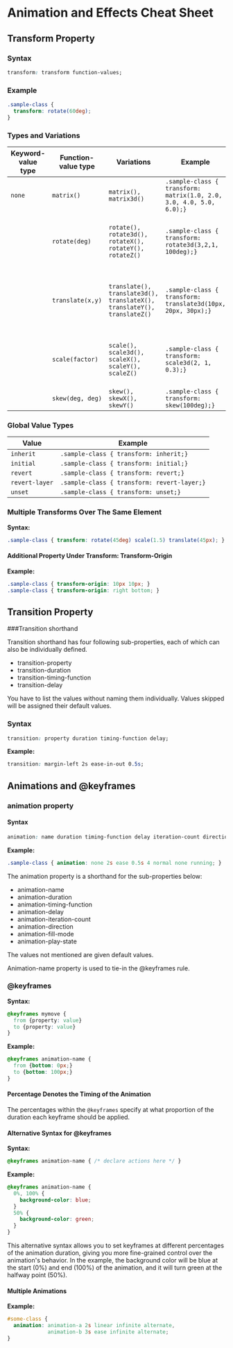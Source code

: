 # Animation and Effects Cheat Sheet

## Transform Property

### Syntax

```css
transform: transform function-values;
```

### Example

```css
.sample-class {
  transform: rotate(60deg);
}
```

### Types and Variations

| Keyword-value type | Function-value type | Variations                  | Example                                         | Note                                             |
|--------------------|---------------------|-----------------------------|-------------------------------------------------|--------------------------------------------------|
| `none`             | `matrix()`          | `matrix(), matrix3d()`      | `.sample-class { transform: matrix(1.0, 2.0, 3.0, 4.0, 5.0, 6.0);}` |                                                  |
|                    | `rotate(deg)`       | `rotate(), rotate3d(), rotateX(), rotateY(), rotateZ()` | `.sample-class { transform: rotate3d(3,2,1, 100deg);}` | In `rotate3d()`, values represent x, y, z coordinate and degree of rotations |
|                    | `translate(x,y)`    | `translate(), translate3d(), translateX(), translateY(), translateZ()` | `.sample-class { transform: translate3d(10px, 20px, 30px);}` | In `translate3d()`, values represent translation along the x, y, z coordinates |
|                    | `scale(factor)`     | `scale(), scale3d(), scaleX(), scaleY(), scaleZ()` | `.sample-class { transform: scale3d(2, 1, 0.3);}` | In `scale3d()`, values represent scaling times along the x, y, z coordinates |
|                    | `skew(deg, deg)`    | `skew(), skewX(), skewY()`   | `.sample-class { transform: skew(100deg);}`       |                                                  |

### Global Value Types

| Value         | Example                               |
|---------------|---------------------------------------|
| `inherit`     | `.sample-class { transform: inherit;}` |
| `initial`     | `.sample-class { transform: initial;}` |
| `revert`      | `.sample-class { transform: revert;}`  |
| `revert-layer`| `.sample-class { transform: revert-layer;}` |
| `unset`       | `.sample-class { transform: unset;}`   |

### Multiple Transforms Over The Same Element

**Syntax:**

```css
.sample-class { transform: rotate(45deg) scale(1.5) translate(45px); }
```

#### Additional Property Under Transform: Transform-Origin

**Example:**

```css
.sample-class { transform-origin: 10px 10px; }
.sample-class { transform-origin: right bottom; }
```

## Transition Property
###Transition shorthand 

Transition shorthand has four following sub-properties, each of which can also be individually defined. 

 * transition-property
 * transition-duration
 * transition-timing-function
 * transition-delay

You have to list the values without naming them individually. Values skipped will be assigned their default values.
### Syntax

```css
transition: property duration timing-function delay;
```

**Example:**

```css
transition: margin-left 2s ease-in-out 0.5s;
```

## Animations and @keyframes
### animation property
#### Syntax

```css
animation: name duration timing-function delay iteration-count direction fill-mode play-state;
```

**Example:**

```css
.sample-class { animation: none 2s ease 0.5s 4 normal none running; }
```

The animation property is a shorthand for the sub-properties below:



 * animation-name
 * animation-duration
 * animation-timing-function
 * animation-delay
 * animation-iteration-count
 * animation-direction
 * animation-fill-mode
 * animation-play-state

The values not mentioned are given default values.

Animation-name property is used to tie-in the @keyframes rule.
### @keyframes

**Syntax:**

```css
@keyframes mymove { 
  from {property: value} 
  to {property: value} 
}
```

**Example:**

```css
@keyframes animation-name { 
  from {bottom: 0px;} 
  to {bottom: 100px;} 
}
```


#### Percentage Denotes the Timing of the Animation

The percentages within the `@keyframes` specify at what proportion of the duration each keyframe should be applied.

#### Alternative Syntax for @keyframes

**Syntax:**

```css
@keyframes animation-name { /* declare actions here */ }
```

**Example:**

```css
@keyframes animation-name {
  0%, 100% {
    background-color: blue;
  }
  50% {
    background-color: green;
  }
}
```

This alternative syntax allows you to set keyframes at different percentages of the animation duration, giving you more fine-grained control over the animation's behavior. In the example, the background color will be blue at the start (0%) and end (100%) of the animation, and it will turn green at the halfway point (50%).
#### Multiple Animations

**Example:**

```css
#some-class {
  animation: animation-a 2s linear infinite alternate, 
             animation-b 3s ease infinite alternate;
}
```

